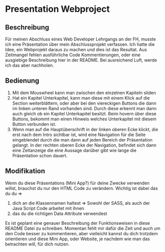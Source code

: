 # Presentation Webproject

## Beschreibung

Für meinen Abschluss eines Web Developer Lehrgangs an der FH, musste ich eine Präsentation über mein Abschlussprojekt verfassen. Ich hatte die Idee, ein Webprojekt daraus zu machen und dies ist das Resultat. Aus Zeitmangel fehlen ausführliche Code Kommentierungen, oder eine ausgiebige Beschreibung hier in der README. Bei ausreichend Luft, werde ich das aber nachholen. 



## Bedienung

1. Mit dem Mouswheel kann man zwischen den einzelnen Kapiteln sliden
2. Hat ein Kapitel Unterkapitel, kann man diese mit einem Klick auf die Section weiterblättern, oder aber bei den viereckigen Buttons die dann im linken unteren Rand vorhanden sind. Durch diese erkennt man dann auch gleich ob ein Kapitel Unterkapitel besitzt. Beim hovern über diese Buttons, bekommt man einen Hinweis welches Unterkapitel mit diesem Button verbunden ist. 
3. Wenn man auf die Hauptüberschrift in der linken oberen Ecke klickt, die erst nach dem Intro sichtbar ist, wird eine Navigation für die Seite eingeblendet durch die man dann auf jeden Bereich der Präsentation gelangt. In der rechten oberen Ecke der Navigation, befindet sich dann eine Zeitanzeige die eine Aussage darüber gibt wie lange die Präsentation schon dauert.



## Modifikation

Wenn du diese Präsentations (Mini App?) für deine Zwecke verwenden willst, brauchst du nur den HTML Code zu verändern. Wichtig ist dabei das du du =>

1. dich an die Klassennamen haltest => Sowohl der SASS, als auch der Java Script Code arbeitet mit ihnen
2. das du die richtigen Data Attribute verwendest

Es ist geplant eine genauer Beschreibung der Funktionsweisen in diese README Datei zu schreiben. Momentan fehlt mir dafür die Zeit und auch um den Code besser zu kommentieren, aber vielleicht kannst du dich trotzdem orientieren und diese Mini App, oder Website, je nachdem wie man das betrachten will, für dich nutzen.